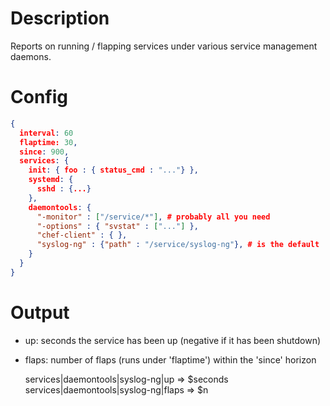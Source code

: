 # Description

Reports on running / flapping services under various service management
daemons.

# Config

```json
{
  interval: 60
  flaptime: 30,
  since: 900,
  services: {
    init: { foo : { status_cmd : "..."} },
    systemd: {
      sshd : {...}
    },
    daemontools: {
      "-monitor" : ["/service/*"], # probably all you need
      "-options" : { "svstat" : ["..."] },
      "chef-client" : { },
      "syslog-ng" : {"path" : "/service/syslog-ng"}, # is the default
    }
  }
}
```

# Output

* up: seconds the service has been up (negative if it has been shutdown)
* flaps: number of flaps (runs under 'flaptime') within the 'since' horizon

  services|daemontools|syslog-ng|up => $seconds
  services|daemontools|syslog-ng|flaps => $n
